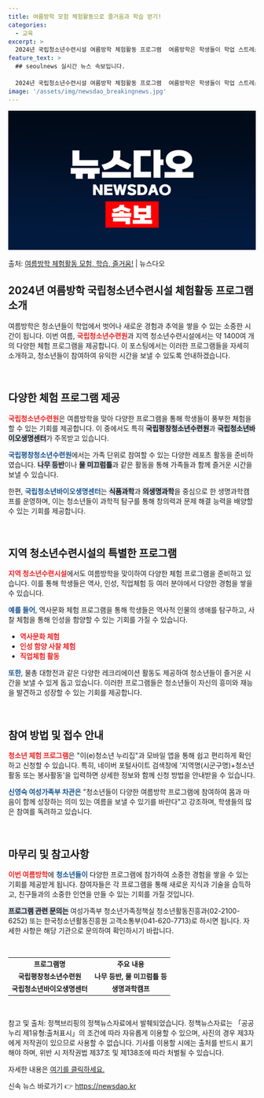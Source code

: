 ```yaml
---
title: 여름방학 모험 체험활동으로 즐거움과 학습 얻기!
categories:
  - 교육
excerpt: >
  2024년 국립청소년수련시설 여름방학 체험활동 프로그램  여름방학은 학생들이 학업 스트레스에서 벗어나 다양한…
feature_text: >
  ## seoulnews 실시간 뉴스 속보입니다.

  2024년 국립청소년수련시설 여름방학 체험활동 프로그램  여름방학은 학생들이 학업 스트레스에서 벗어나 다양한…
image: '/assets/img/newsdao_breakingnews.jpg'
---
```


![뉴스다오 속보](/assets/img/newsdao_breakingnews.jpg)

<p>출처: <a href="https://newsdao.kr/5021" rel="dofollow">여름방학 체험활동 모험, 학습, 즐거움!</a> | 뉴스다오</p>

<h2 data-ke-size="size26">2024년 여름방학 국립청소년수련시설 체험활동 프로그램 소개</h2>

<p data-ke-size="size16">여름방학은 청소년들이 학업에서 벗어나 새로운 경험과 추억을 쌓을 수 있는 소중한 시간이 됩니다. 이번 여름, <b><span style="color: #ee2323;">국립청소년수련원</span></b>과 지역 청소년수련시설에서는 약 1400여 개의 다양한 체험 프로그램을 제공합니다. 이 포스팅에서는 이러한 프로그램들을 자세히 소개하고, 청소년들이 참여하여 유익한 시간을 보낼 수 있도록 안내하겠습니다.</p>

<p data-ke-size="size16">&nbsp;</p>

<h2 data-ke-size="size26">다양한 체험 프로그램 제공</h2>

<p data-ke-size="size16"><b><span style="color: #ee2323;">국립청소년수련원</span></b>은 여름방학을 맞아 다양한 프로그램을 통해 학생들이 풍부한 체험을 할 수 있는 기회를 제공합니다. 이 중에서도 특히 <b><span style="background-color: #21538527;">국립평창청소년수련원</span></b>과 <b><span style="background-color: #21538527;">국립청소년바이오생명센터</span></b>가 주목받고 있습니다.</p>

<p data-ke-size="size16"><b><span style="color: #1a5490;">국립평창청소년수련원</span></b>에서는 가족 단위로 참여할 수 있는 다양한 레포츠 활동을 준비하였습니다. <b><span style="background-color: #21538527;">나무 등반</span></b>이나 <b><span style="background-color: #21538527;">물 미끄럼틀</span></b>과 같은 활동을 통해 가족들과 함께 즐거운 시간을 보낼 수 있습니다.</p>

<p data-ke-size="size16">한편, <b><span style="color: #1a5490;">국립청소년바이오생명센터</span></b>는 <b><span style="background-color: #21538527;">식품과학</span></b>과 <b><span style="background-color: #21538527;">의생명과학</span></b>을 중심으로 한 생명과학캠프를 운영하며, 이는 청소년들이 과학적 탐구를 통해 창의력과 문제 해결 능력을 배양할 수 있는 기회를 제공합니다.</p>

<p data-ke-size="size16">&nbsp;</p>

<h2 data-ke-size="size26">지역 청소년수련시설의 특별한 프로그램</h2>

<p data-ke-size="size16"><b><span style="color: #ee2323;">지역 청소년수련시설</span></b>에서도 여름방학을 맞이하여 다양한 체험 프로그램을 준비하고 있습니다. 이를 통해 학생들은 역사, 인성, 직업체험 등 여러 분야에서 다양한 경험을 쌓을 수 있습니다.</p>

<p data-ke-size="size16"><b><span style="color: #1a5490;">예를 들어</span></b>, 역사문화 체험 프로그램을 통해 학생들은 역사적 인물의 생애를 탐구하고, 사찰 체험을 통해 인성을 함양할 수 있는 기회를 가질 수 있습니다.</p>

<ul>
    <li><b><span style="color: #ee2323;">역사문화 체험</span></b></li>
    <li><b><span style="color: #ee2323;">인성 함양 사찰 체험</span></b></li>
    <li><b><span style="color: #ee2323;">직업체험 활동</span></b></li>
</ul>

<p data-ke-size="size16"><b><span style="color: #1a5490;">또한</span></b>, 물총 대항전과 같은 다양한 레크리에이션 활동도 제공하여 청소년들이 즐거운 시간을 보낼 수 있게 돕고 있습니다. 이러한 프로그램들은 청소년들이 자신의 흥미와 재능을 발견하고 성장할 수 있는 기회를 제공합니다.</p>

<p data-ke-size="size16">&nbsp;</p>

<h2 data-ke-size="size26">참여 방법 및 접수 안내</h2>

<p data-ke-size="size16"><b><span style="color: #ee2323;">청소년 체험 프로그램</span></b>은 "이(e)청소년 누리집"과 모바일 앱을 통해 쉽고 편리하게 확인하고 신청할 수 있습니다. 특히, 네이버 포털사이트 검색창에 '지역명(시군구명)+청소년활동 또는 봉사활동'을 입력하면 상세한 정보와 함께 신청 방법을 안내받을 수 있습니다.</p>

<p data-ke-size="size16"><b><span style="color: #1a5490;">신영숙 여성가족부 차관은</span></b> "청소년들이 다양한 여름방학 프로그램에 참여하여 몸과 마음이 함께 성장하는 의미 있는 여름을 보낼 수 있기를 바란다"고 강조하며, 학생들의 많은 참여를 독려하고 있습니다.</p>

<p data-ke-size="size16">&nbsp;</p>

<h2 data-ke-size="size26">마무리 및 참고사항</h2>

<p data-ke-size="size16"><b><span style="color: #ee2323;">이번 여름방학</span></b>에 <b><span style="color: #1a5490;">청소년들이</span></b> 다양한 프로그램에 참가하여 소중한 경험을 쌓을 수 있는 기회를 제공받게 됩니다. 참여자들은 각 프로그램을 통해 새로운 지식과 기술을 습득하고, 친구들과의 소중한 인연을 만들 수 있는 기회를 가질 것입니다.</p>

<p data-ke-size="size16"><b><span style="background-color: #21538527;">프로그램 관련 문의는</span></b> 여성가족부 청소년가족정책실 청소년활동진흥과(02-2100-6252) 또는 한국청소년활동진흥원 고객소통부(041-620-7713)로 하시면 됩니다. 자세한 사항은 해당 기관으로 문의하여 확인하시기 바랍니다.</p>

<p data-ke-size="size16">&nbsp;</p>

<table>
    <tr>
        <td style="text-align: center; height: 17px;"><b>프로그램명</b></td>
        <td style="text-align: center; height: 17px;"><b>주요 내용</b></td>
    </tr>
    <tr>
        <td style="text-align: center; height: 17px;"><b>국립평창청소년수련원</b></td>
        <td style="text-align: center; height: 17px;"><b>나무 등반, 물 미끄럼틀 등</b></td>
    </tr>
    <tr>
        <td style="text-align: center; height: 17px;"><b>국립청소년바이오생명센터</b></td>
        <td style="text-align: center; height: 17px;"><b>생명과학캠프</b></td>
    </tr>
</table>

<p data-ke-size="size16">&nbsp;</p>

<p data-ke-size="size16">참고 및 출처: 정책브리핑의 정책뉴스자료에서 발췌되었습니다. 정책뉴스자료는 「공공누리 제1유형:출처표시」의 조건에 따라 자유롭게 이용할 수 있으며, 사진의 경우 제3자에게 저작권이 있으므로 사용할 수 없습니다. 기사를 이용할 시에는 출처를 반드시 표기해야 하며, 위반 시 저작권법 제37조 및 제138조에 따라 처벌될 수 있습니다.</p>

<p data-ke-size="size16">자세한 내용은 <a href="https://newsdao.kr/5021">여기를 클릭하세요.</a></p> 

신속 뉴스 바로가기 👉 <a href="https://newsdao.kr" rel="dofollow">https://newsdao.kr</a>


